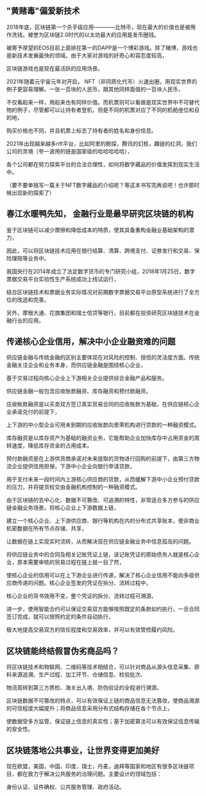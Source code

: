 ## "黄赌毒"偏爱新技术

2018年底，区块链第一个杀手级应用————比特币，现在最大的价值也是被用作洗钱。被誉为区块链2.0时代的以太坊最大的应用是发币圈钱。

被寄予厚望的EOS目前上面排在第一的DAPP是一个博彩游戏。除了赌博，游戏也是新技术发展最快的领域。由于大家对游戏的好奇心和容忍度较高，

区块链游戏也是现在最活跃的应用场景。

2021年随着元宇宙元年对开启， NFT（非同质化代币）火速出圈，用现实世界的例子更容易理解。一张一百块的人民币，跟其他同样面值的一百块人民币，

不仅看起来一样，用起来也有同样价值。而机票则可以看做是现实世界中不可替代物的例子，尽管都可以让持有者登机，但是不同的机票对应了不同的机舱座位和目的地，

购买价格也不同，并且机票上标志了持有者的姓名和身份信息。 

2021年出现越来越多nft平台，比如阿里的鲸探，腾讯的幻核，趣链的红洞，我们公司的灵境（夸一波用的链是国家级的哈哈哈哈哈），

各个公司都在努力探索平台的合法合理性，如何将数字藏品的价值发挥到现实生活中。

（要不要单独写一篇关于NFT数字藏品的介绍呢？等这本书写完再说吧！也许那时候出现新的探索了）

## 春江水暖鸭先知， 金融行业是最早研究区块链的机构

鉴于区块链可以减少摩擦和降低成本的特质，使其具备重构金融业基础架构的潜力，

因此，可以将区块链技术应用在银行结算、清算、跨境支付、证劵发行和交易、保险理赔等业务中。

我国央行在2014年成立了法定数字货币的专门研究小组，2018年1月25日，数字票据交易平台实验性生产系统成功上线试运行，

结合区块链技术和票据业务实际情况对前期数字票据交易平台原型系统进行了全方位的改造和完善。

另外，摩根大通、花旗集团和瑞士信贷等银行，目前都在投资研究区块链技术在金融行业的应用。

## 传递核心企业信用，解决中小企业融资难的问题

供应链金融与传统金融的区别主要体现在对风险的控制、授信的灵活度方面。传统金融关注企业和业务本身，而供应链金融是围绕核心企业，

基于交易过程向核心企业上下游相关企业提供综合金融产品和服务。

供应链金融一般包含应收账款融资、库存融资和预付款融资。

应收帐款融资是以买卖双方签订真实贸易合同的应收账款为基础，在供应链核心企业承诺兑付的前提下，

上下游的中小型企业可用未到期的应收账款向景荣机构进行贷款的一种融资模式。


库存融资是以库存资产为基础的融资业务，它能帮助企业加快库存中占用资金的周转速度，降低库存资金的占用成本。


预付款融资是在上游供货商承诺对未来提取的货物进行回购的前提下，由第三方物流企业提供信用担保，下游中小企业向银行申请贷款，

用于支付未来一段时间内上游核心供应商的贷款，从而缓解下游中小企业预付贷款的压力，并将提货权交由金融机构控制的一种融资模式。


由于区块链的去中心化、数据不可篡改、可追溯的特性，非常适合多方参与的供应链金融业务场景。将核心企业上下游数据上链，

建立一个核心企业、上下游供应商、银行等机构在内的分布式共享账本，使非商业机密数据在所有节点存储、共享，

让数据在链上实现实时流转，从而解决现在供应链金融业务中信息孤岛的问题。

将供应链业务中的合同及相关记账凭证上链，该记账凭证的原始债务人就是核心企业，原本需要审核的贸易过程在链上就一目了然，

使核心企业的信用可以在上下游企业进行传递，解决了核心企业信用不能向多级供应商传递的问题。核心企业签发的凭证在拆分、流转过程中，

核心企业的背书效用不变，整个凭证的拆分、流转过程可溯源。

进一步，使用智能合约可以保证交易双方能够按照既定的条款如约执行，一旦合同签订完成，就可以按照约定的条件自动执行，

极大地提高交易双方的信任程度和交易效率，并可以有效管控履约风险。

## 区块链能终结假冒伪劣商品吗？

将区块链技术和物联网、二维码等技术相结合，可以针对商品从源头信息采集、原料来源追溯、生产过程、加工环节、仓储信息、检验批次、

物流周转到第三方质检、海关出入境、防伪验证的全程进行溯源。

区块链数据不可篡改的特点，可以有效保证上链的商品信息无法篡改，使商品溯源的可信程度大幅提升；将商品信息采用分布式结构存储在各个节点上，

使数据受多方监管，保证链上信息的真实性；基于加密算法可以有效保证信息传输的安全性。

## 区块链落地公共事业，让世界变得更加美好

现在欧盟，美国，中国，印度，瑞士，丹麦，迪拜等国家和地区有很多区块链项目，都在致力于解决公共服务的治理问题。主要设计的领域包括：

身份认证、证件确权、公共服务管理、政府活动。


